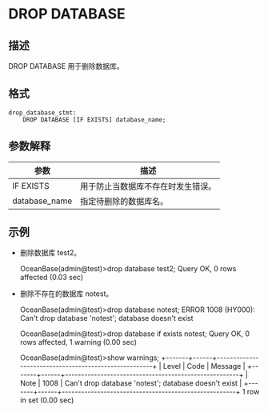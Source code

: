 DROP DATABASE 
==================================



描述 
-----------

DROP DATABASE 用于删除数据库。

格式 
-----------

    drop_database_stmt:
        DROP DATABASE [IF EXISTS] database_name;



参数解释 
-------------



|    **参数**     |      **描述**       |
|---------------|-------------------|
| IF EXISTS     | 用于防止当数据库不存在时发生错误。 |
| database_name | 指定待删除的数据库名。       |



示例 
-----------

* 删除数据库 test2。




    OceanBase(admin@test)>drop database test2;
    Query OK, 0 rows affected (0.03 sec)



* 删除不存在的数据库 notest。




    OceanBase(admin@test)>drop database notest;
    ERROR 1008 (HY000): Can't drop database 'notest'; database doesn't exist
    
    OceanBase(admin@test)>drop database if exists notest;
    Query OK, 0 rows affected, 1 warning (0.00 sec)
    
    OceanBase(admin@test)>show warnings;
    +-------+------+------------------------------------------------------+
    | Level | Code | Message                                              |
    +-------+------+------------------------------------------------------+
    | Note  | 1008 | Can't drop database 'notest'; database doesn't exist |
    +-------+------+------------------------------------------------------+
    1 row in set (0.00 sec)



